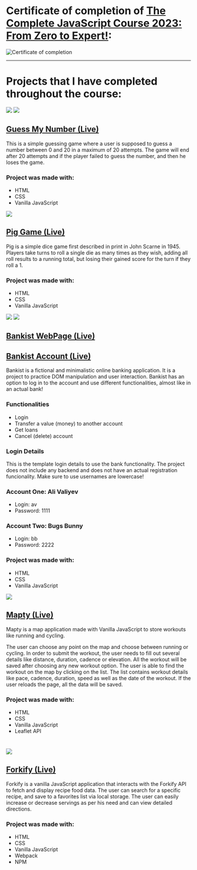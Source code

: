 # Certificate of completion of [The Complete JavaScript Course 2023: From Zero to Expert!](https://www.udemy.com/course/the-complete-javascript-course/):

![Certificate of completion](https://udemy-certificate.s3.amazonaws.com/image/UC-a6c7edb5-6b85-46f8-944d-16494df0020e.jpg)

---

# Projects that I have completed throughout the course:

![](https://github.com/alivaliyevpro/udemy-javascript-course-projects/blob/main/01-Guess-My-Number/project-preview.png?raw=true)
![](https://github.com/alivaliyevpro/udemy-javascript-course-projects/blob/main/01-Guess-My-Number/project-preview-won.png?raw=true)

## [Guess My Number (Live)](#)

This is a simple guessing game where a user is supposed to guess a number between 0 and 20 in a maximum of 20 attempts. The game will end after 20 attempts and if the player failed to guess the number, and then he loses the game.

### Project was made with:

- HTML
- CSS
- Vanilla JavaScript

![](https://github.com/alivaliyevpro/udemy-javascript-course-projects/blob/main/02-Pig-Game/project-preview.png?raw=true)

## [Pig Game (Live)](#)

Pig is a simple dice game first described in print in John Scarne in 1945. Players take turns to roll a single die as many times as they wish, adding all roll results to a running total, but losing their gained score for the turn if they roll a 1.

### Project was made with:

- HTML
- CSS
- Vanilla JavaScript

![](https://github.com/alivaliyevpro/udemy-javascript-course-projects/blob/main/04-Bankist-Webpage/img/project-preview-website.png?raw=true)
![](https://github.com/alivaliyevpro/udemy-javascript-course-projects/blob/main/03-Bankist-Account/project-preview-account.png?raw=true)

## [Bankist WebPage (Live)](#)
## [Bankist Account (Live)](#)

Bankist is a fictional and minimalistic online banking application. It is a project to practice DOM manipulation and user interaction. Bankist has an option to log in to the account and use different functionalities, almost like in an actual bank!

### Functionalities

- Login
- Transfer a value (money) to another account
- Get loans
- Cancel (delete) account

### Login Details

This is the template login details to use the bank functionality. The project does not include any backend and does not have an actual registration funcionality. Make sure to use usernames are lowercase!

### Account One: Ali Valiyev

- Login: av
- Password: 1111

### Account Two: Bugs Bunny

- Login: bb
- Password: 2222

### Project was made with:

- HTML
- CSS
- Vanilla JavaScript

![](https://github.com/alivaliyevpro/udemy-javascript-course-projects/blob/main/05-Mapty/project-preview.png?raw=true)

## [Mapty (Live)](#)

Mapty is a map application made with Vanilla JavaScript to store workouts like running and cycling.

The user can choose any point on the map and choose between running or cycling. In order to submit the workout, the user needs to fill out several details like distance, duration, cadence or elevation. All the workout will be saved after choosing any new workout option.
The user is able to find the workout on the map by clicking on the list. The list contains workout details like pace, cadence, duration, speed as well as the date of the workout.
If the user reloads the page, all the data will be saved.

### Project was made with:

- HTML
- CSS
- Vanilla JavaScript
- Leaflet API
#
![](https://github.com/alivaliyevpro/udemy-javascript-course-projects/blob/main/06-Forkify/src/img/project-preview.png?raw=true)

## [Forkify (Live)](#)

Forkify is a vanilla JavaScript application that interacts with the Forkify API to fetch and display recipe food data. The user can search for a specific recipe, and save to a favorites list via local storage. The user can easily increase or decrease servings as per his need and can view detailed directions.

### Project was made with:

- HTML
- CSS
- Vanilla JavaScript
- Webpack
- NPM